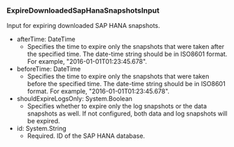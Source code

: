 ### ExpireDownloadedSapHanaSnapshotsInput
Input for expiring downloaded SAP HANA snapshots.

- afterTime: DateTime
  - Specifies the time to expire only the snapshots that were taken after the specified time. The date-time string should be in ISO8601 format. For example, "2016-01-01T01:23:45.678".
- beforeTime: DateTime
  - Specifies the time to expire only the snapshots that were taken before the specified time. The date-time string should be in ISO8601 format. For example, "2016-01-01T01:23:45.678".
- shouldExpireLogsOnly: System.Boolean
  - Specifies whether to expire only the log snapshots or the data snapshots as well. If not configured, both data and log snapshots will be expired.
- id: System.String
  - Required. ID of the SAP HANA database.
